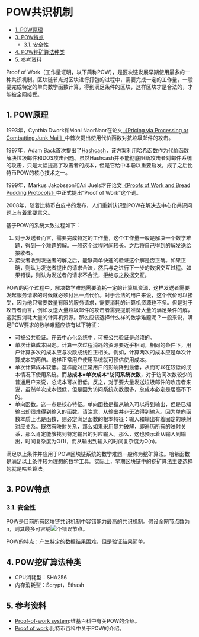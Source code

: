 #  POW共识机制

- [1. POW原理](#1-pow原理)
- [3. POW特点](#3-pow特点)
    - [3.1. 安全性](#31-安全性)
- [4. POW挖矿算法种类](#4-pow挖矿算法种类)
- [5. 参考资料](#5-参考资料)

Proof of Work（工作量证明，以下简称POW），是区块链发展早期使用最多的一种共识机制。区块链节点对区块进行打包的过程中，需要完成一定的工作量，一般要完成特定的单向数学函数计算，得到满足条件的区块，这样区块才是合法的，才能被全网接受。

## 1. POW原理

1993年，Cynthia Dwork和Moni NaorNaor在论文[《Pricing via Processing or Combatting Junk Mail》](https://pdfs.semanticscholar.org/9433/6f52bfe4121965b1317824c727cae6c0e1e1.pdf)中首次提出使用代价函数对抗垃圾邮件的攻击。

1997年，Adam Back首次提出了[Hashcash](http://www.hashcash.org/papers/hashcash.pdf)，该方案利用哈希函数作为代价函数解决垃圾邮件和DOS攻击问题。虽然Hashcash并不能彻底阻断攻击者对邮件系统的攻击，只是大幅提高了攻击者的成本，但是它给中本聪以重要启发，成了之后比特币POW的核心技术之一。

1999年，Markus Jakobsson和Ari Juels才在论文[《Proofs of Work and Bread Pudding Protocols》](http://www.hashcash.org/papers/bread-pudding.pdf)中正式提出“Proof of Work”这个词。

2008年，随着比特币白皮书的发布，人们重新认识到POW在解决去中心化共识问题上有着重要意义。

基于POW的系统大致过程如下：

1. 对于发送者而言，需要完成特定的工作量，这个工作量一般是解决一个数学难题，得到一个难题的解。一般这个过程时间较长。之后将自己得到的解发送给接收者。
2. 接受者收到发送者的解之后，能够简单快速的验证这个解是否正确。如果正确，则认为发送者提出的请求合法，然后与之进行下一步的数据交互过程。如果错误，则认为发送者的请求不合法，拒绝与之数据交互。

POW的两个过程中，解决数学难题需要消耗一定的计算机资源，这样发送者需要发起服务请求的时候就必须付出一点代价。对于合法的用户来说，这个代价可以接受，因为他只需要数量有限的服务请求，需要消耗的计算机资源也不多。但是对于攻击者而言，例如发送大量垃圾邮件的攻击者需要提前准备大量的满足条件的解，这就要消耗大量的计算机资源。那么应该选择什么样的数学难题呢？一般来说，满足POW要求的数学难题应该有以下特征：

- 可被公共验证。在去中心化系统中，可被公共验证是必须的。
- 单次计算成本固定。计算一次过程消耗的资源要近乎相同，相同的条件下，用户计算多次的成本应与次数成线性正相关。例如，计算两次的成本应是单次计算成本的两倍。这样正常用户使用系统就可预估使用成本。
- 单次计算成本较低。这样能对正常用户的影响降到最低，从而可以在较低的成本情况下使用系统。而**总成本=单次成本*访问系统次数**，对于访问次数较少的普通用户来说，总成本可以很低。反之，对于要大量发送垃圾邮件的攻击者来说，虽然单次成本很低，但是因为访问系统次数很多，总成本必定是居高不下的。
- 单向函数。这一点是核心特征。单向函数是指从输入可以得到输出，但是已知输出却很难得到输入的函数。请注意，从输出并非无法得到输入。因为单向函数本质上也是函数，则必定满足函数的根本特征：输入和输出有着固定的映射对应关系。既然有映射关系，那么如果采用暴力破解，即遍历所有的映射关系，那么肯定能够找到特定输出的对应输入。那么，这也预示着从输入到输出，时间复杂度为O(1)，而从输出到输入的时间复杂度为O(n)。

满足以上条件并应用于POW区块链系统的数学难题一般称为挖矿算法。哈希函数是满足以上条件较为理想的数学工具。实际上，早期区块链中的挖矿算法主要选择的就是哈希算法。

## 3. POW特点

### 3.1. 安全性

POW是目前所有区块链共识机制中容错能力最高的共识机制。假设全网节点数为n，则其最多可容纳![](http://latex.codecogs.com/gif.latex?\left\lfloor(n-1)/2\right\rfloor)个错误节点。

POW的特点：产生特定的数据结果困难，但是验证结果简单。

## 4. POW挖矿算法种类

- CPU消耗型：SHA256
- 内存消耗型：Scrypt，Ethash

## 5. 参考资料

- [Proof-of-work system](https://en.wikipedia.org/wiki/Proof-of-work_system):维基百科中有关POW的介绍。
- [Proof of work](https://en.bitcoin.it/wiki/Proof_of_work):比特币百科中关于POW的介绍。
